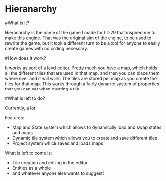 # Hieranarchy

#What is it?

Hieranarchy is the name of the game I made for LD 29 that inspired me to make this engine. That was the original aim of the engine, to be used to rewrite the game, but it took a different turn to be a tool for anyone to easily create games with no coding necessary.

#How does it work?

It works as sort of a level editor. Pretty much you have a map, which holds all the different tiles that are used in that map, and then you can place them where ever and it will work. The tiles are stored per map as you create the tiles for that map. This works through a fairly dynamic system of properties that you can set when creating a tile.

#What is left to do?

Currently, a lot.

Features:
- Map and State system which allows to dynamically load and swap states and maps
- Dynamic tile system which allows you to create and save different tiles
- Project system which saves and loads maps


What is left to come is:
- Tile creation and editing in the editor
- Entities as a whole
- and whatever anyone else wants to suggest!